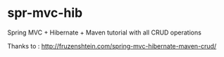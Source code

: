 spr-mvc-hib
===========

Spring MVC + Hibernate + Maven tutorial with all CRUD operations

Thanks to : http://fruzenshtein.com/spring-mvc-hibernate-maven-crud/